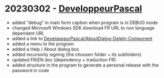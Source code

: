 # 20230302 - [DeveloppeurPascal](https://github.com/DeveloppeurPascal)

* added "debug" in main form caption when program is in DEBUG mode
* changed Microsoft Windows SDK download FR URL to non language dependant URL
* added a link to [DeveloppeurPascal/AboutDialog-Delphi-Component](https://github.com/DeveloppeurPascal/AboutDialog-Delphi-Component)
* added a menu to the program
* added a Help / About dialog box
* added recursivity signing (the choosen folder + its subfolders)
* updated FR/EN doc (dependency + traduction FR)
* added structure in the program to generate a personal release with the password in code
